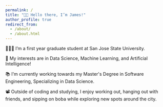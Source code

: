 ```yaml
---
permalink: /
title: "👋🏼 Hello there, I’m James!"
author_profile: true
redirect_from: 
  - /about/
  - /about.html
---
```


👨🏻‍💻 I’m a first year graduate student at San Jose State University.

🔬 My interests are in Data Science, Machine Learning, and Artificial Intelligence!

📚 I'm currently working towards my Master's Degree in Software Engineering, Specializing in Data Science.

📽️ Outside of coding and studying, I enjoy working out, hanging out with friends, and sipping on boba while exploring new spots around the city.
